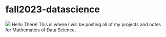 # fall2023-datascience
<img src="https://d1m75rqqgidzqn.cloudfront.net/wp-data/2019/09/11134058/What-is-data-science-2.jpg">
Hello There! This is where I will be posting all of my projects and notes for Mathematics of Data Science.

